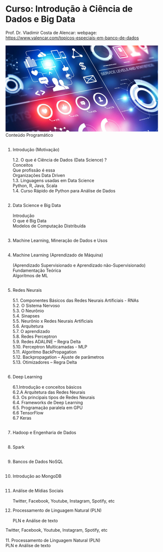 # Curso: Introdução à Ciência de Dados e Big Data<br />
Prof. Dr. Vladimir Costa de Alencar: webpage: https://www.valencar.com/topicos-especiais-em-banco-de-dados <br /><br />
![image](big-data-analytics.jpg)
Conteúdo Programático<br />  <br />
1. Introdução (Motivação) <br />  <br />
1.2. O que é Ciência de Dados (Data Science) ? <br />
Conceitos <br />
Que profissão é essa <br />
Organizações Data Driven <br />
1.3. Linguagens usadas em Data Science <br />
Python, R, Java, Scala <br />
1.4. Curso Rápido de Python para Análise de Dados <br /> <br />

2. Data Science e Big Data <br />  <br /> 
Introdução <br />
O que é Big Data <br />
Modelos de Computação Distribuída <br /> <br />
3. Machine Learning, Mineração de Dados e Usos<br /><br />
4. Machine Learning (Aprendizado de Máquina) <br />  <br />
(Aprendizado Supervisionado e Aprendizado não-Supervisionado) <br />
Fundamentação Teórica <br />
Algorítmos de ML <br /> <br />

5. Redes Neurais  <br />  <br />
5.1. Componentes Básicos das Redes Neurais Artificiais - RNAs  <br />
5.2. O Sistema Nervoso  <br />
5.3. O Neurônio  <br />
5.4. Sinapses  <br />
5.5. Neurônio x Redes Neurais Artificiais  <br />
5.6. Arquitetura  <br />
5.7. O aprendizado  <br />
5.8. Redes Perceptron  <br />
5.9. Redes ADALINE – Regra Delta  <br />
5.10. Perceptron Multicamadas - MLP  <br />
5.11. Algoritmo BackPropagation  <br />
5.12. Backpropagation – Ajuste de parâmetros <br />
5.13. Otimizadores – Regra Delta  <br />  <br />

6. Deep Learning  <br />  <br />
6.1.Introdução e conceitos básicos <br />
6.2.A Arquitetura das Redes Neurais  <br />
6.3. Os principais tipos de Redes Neurais  <br />
6.4. Frameworks de Deep Learning  <br />
6.5. Programação paralela em GPU  <br />
6.6 TensorFlow  <br />
6.7 Keras  <br /> <br />

7. Hadoop e Engenharia de Dados <br /> <br />

8. Spark <br /> <br />

9. Bancos de Dados NoSQL <br /> <br />

10. Introdução ao MongoDB <br /> <br />

11. Análise de Mídias Sociais <br /><br />
Twitter, Facebook, Youtube, Instagram, Spotify, etc <br />

12. Processamento de Linguagem Natural (PLN) <br />  <br />
PLN e Análise de texto <br />

Twitter, Facebook, Youtube, Instagram, Spotify, etc <br /><br />
11. Processamento de Linguagem Natural (PLN) <br />
PLN e Análise de texto <br />

